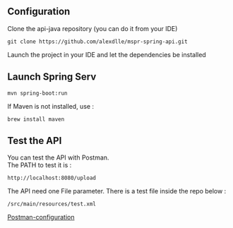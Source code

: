 ## Configuration
Clone the api-java repository (you can do it from your IDE)
```
git clone https://github.com/alexdlle/mspr-spring-api.git
```
Launch the project in your IDE and let the dependencies be installed

## Launch Spring Serv
```
mvn spring-boot:run
```
If Maven is not installed, use :
```
brew install maven
```

## Test the API
You can test the API with Postman.\
The PATH to test it is :
```
http://localhost:8080/upload
```
The API need one File parameter.
There is a test file inside the repo below :
```
/src/main/resources/test.xml
```

[Postman-configuration](images/postman.png)